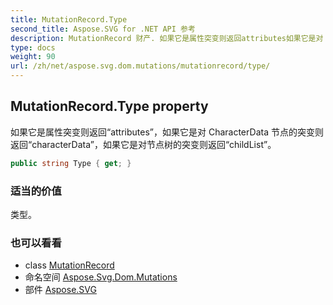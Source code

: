 ```yaml
---
title: MutationRecord.Type
second_title: Aspose.SVG for .NET API 参考
description: MutationRecord 财产. 如果它是属性突变则返回attributes如果它是对 CharacterData 节点的突变则返回characterData如果它是对节点树的突变则返回childList
type: docs
weight: 90
url: /zh/net/aspose.svg.dom.mutations/mutationrecord/type/
---
```

## MutationRecord.Type property

如果它是属性突变则返回“attributes”，如果它是对 CharacterData 节点的突变则返回“characterData”，如果它是对节点树的突变则返回“childList”。

```csharp
public string Type { get; }
```

### 适当的价值

类型。

### 也可以看看

* class [MutationRecord](../)
* 命名空间 [Aspose.Svg.Dom.Mutations](../../mutationrecord/)
* 部件 [Aspose.SVG](../../../)


